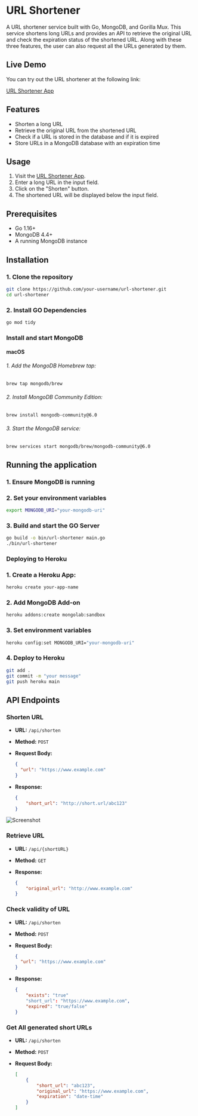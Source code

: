 # URL Shortener

A URL shortener service built with Go, MongoDB, and Gorilla Mux. This service shortens long URLs and provides an API to retrieve the original URL and check the expiration status of the shortened URL. Along with these three features, the user can also request all the URLs generated by them.

## Live Demo

You can try out the URL shortener at the following link:

[URL Shortener App](https://url-shortner-app-c77549506d40.herokuapp.com/)

## Features

- Shorten a long URL
- Retrieve the original URL from the shortened URL
- Check if a URL is stored in the database and if it is expired
- Store URLs in a MongoDB database with an expiration time

## Usage

1. Visit the [URL Shortener App](https://url-shortner-app-c77549506d40.herokuapp.com/).
2. Enter a long URL in the input field.
3. Click on the "Shorten" button.
4. The shortened URL will be displayed below the input field.

## Prerequisites

- Go 1.16+
- MongoDB 4.4+
- A running MongoDB instance

## Installation

### 1. Clone the repository

```sh
git clone https://github.com/your-username/url-shortener.git
cd url-shortener
```
### 2. Install GO Dependencies

```sh
go mod tidy
```

###  Install and start MongoDB

#### macOS

######  1. Add the MongoDB Homebrew tap:

```sh
brew tap mongodb/brew
```

######  2. Install MongoDB Community Edition:

```sh
brew install mongodb-community@6.0
```

###### 3. Start the MongoDB service:

```sh
brew services start mongodb/brew/mongodb-community@6.0
```

## Running the application

### 1. Ensure MongoDB is running
### 2. Set your environment variables
```sh
export MONGODB_URI="your-mongodb-uri"
```
### 3. Build and start the GO Server
```sh
go build -o bin/url-shortener main.go
./bin/url-shortener
```
### Deploying to Heroku

### 1. Create a Heroku App:
```sh
heroku create your-app-name
```
### 2. Add MongoDB Add-on
```sh
heroku addons:create mongolab:sandbox
```
### 3. Set environment variables
```sh
heroku config:set MONGODB_URI="your-mongodb-uri"
```
### 4. Deploy to Heroku
```sh
git add .
git commit -m "your message"
git push heroku main
```

## API Endpoints

### Shorten URL

- **URL:** `/api/shorten`
- **Method:** `POST`
- **Request Body:**
  ```json
  {
    "url": "https://www.example.com"
  }
  ```

- **Response:**
    ```json
    {
        "short_url": "http://short.url/abc123"
    }
    ```

![Screenshot](https://imgur.com/THymmkd)

### Retrieve URL

- **URL:** `/api/{shortURL}`
- **Method:** `GET`


- **Response:** 
    ```json
    {
        "original_url": "http://www.example.com"
    }
    ```

### Check validity of URL


- **URL:** `/api/shorten`
- **Method:** `POST`
- **Request Body:**
  ```json
  {
    "url": "https://www.example.com"
  }
  ```

- **Response:**
    ```json
    {
        "exists": "true"
        "short_url": "https://www.example.com",
        "expired": "true/false"
    }
    ```

### Get All generated short URLs

- **URL:** `/api/shorten`
- **Method:** `POST`

- **Request Body:**
    ```json
    [
        {
            "short_url": "abc123",
            "original_url": "https://www.example.com",
            "expiration": "date-time"
        }
    ]
    ```



